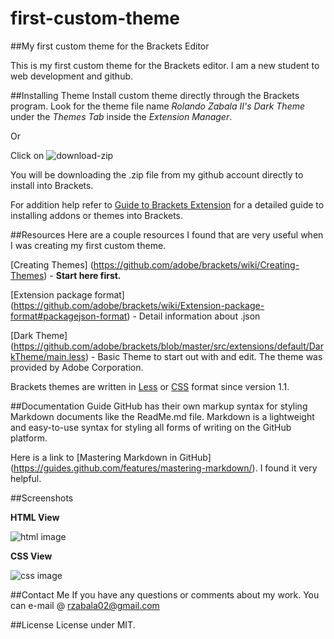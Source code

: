 # first-custom-theme

##My first custom theme for the Brackets Editor

This is my first custom theme for the Brackets editor. I am a new student to web development and github.


##Installing Theme
Install custom theme directly through the Brackets program. Look for the theme file name *Rolando Zabala II's Dark Theme* under the *Themes Tab* inside the *Extension Manager*.

Or

Click on
![download-zip](https://raw.githubusercontent.com/rolo298github/first-custom-theme/master/screenshots/download_zip.PNG)

You will be downloading the .zip file from my github account directly to install into Brackets.

For addition help refer to [Guide to Brackets Extension](https://github.com/adobe/brackets/wiki/Brackets-Extensions) for a detailed guide to installing addons or themes into Brackets.


##Resources
Here are a couple resources I found that are very useful when I was creating my first custom theme.

[Creating Themes] (https://github.com/adobe/brackets/wiki/Creating-Themes) - **Start here first.**
 
[Extension package format] (https://github.com/adobe/brackets/wiki/Extension-package-format#packagejson-format) - Detail information about .json

[Dark Theme] (https://github.com/adobe/brackets/blob/master/src/extensions/default/DarkTheme/main.less) - Basic Theme to start out with and edit. The theme was provided by Adobe Corporation.

Brackets themes are written in [Less](http://lesscss.org/) or [CSS](http://www.w3schools.com/css/css_intro.asp) format since version 1.1.


##Documentation Guide
GitHub has their own markup syntax for styling Markdown documents like the ReadMe.md file. Markdown is a lightweight and easy-to-use syntax for styling all forms of writing on the GitHub platform. 

Here is a link to [Mastering Markdown in GitHub] (https://guides.github.com/features/mastering-markdown/). I found it very helpful.


##Screenshots

**HTML View**

![html image](https://raw.githubusercontent.com/rolo298github/first-custom-theme/master/screenshots/first_custom_theme_html.PNG)

**CSS View**

![css image](https://raw.githubusercontent.com/rolo298github/first-custom-theme/master/screenshots/first_custom_theme_css.PNG)


##Contact Me
If you have any questions or comments about my work. You can e-mail @ rzabala02@gmail.com

##License
License under MIT.
